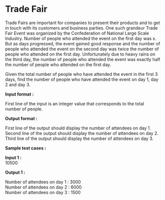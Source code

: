 # Trade Fair
 
Trade Fairs are important for companies to present their products and to get in touch with its customers and business parties. One such grandeur Trade Fair Event was organized by the Confederation of National Large Scale Industry.
Number of people who attended the event on the first day was x. But as days progressed, the event gained good response and the number of people who attended the event on the second day was twice the number of people who attended on the first day. Unfortunately due to heavy rains on the third day, the number of people who attended the event was exactly half the number of people who attended on the first day.
 
Given the total number of people who have attended the event in the first 3 days, find the number of people who have attended the event on day 1, day 2 and day 3.

**Input format :**

First line of the input is an integer value that corresponds to the total number of people.

**Output format :**

First line of the output should display the number of attendees on day 1.
<br>
Second line of the output should display the number of attendees on day 2.
<br>
Third line of the output should display the number of attendees on day 3.
<br>

**Sample test cases :**

**Input 1 :**<br>
10500

**Output 1 :**

Number of attendees on day 1 : 3000
<br>
Number of attendees on day 2 : 6000
<br>
Number of attendees on day 3 : 1500

 

